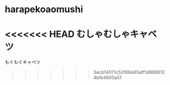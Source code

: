 # harapekoaomushi
<<<<<<< HEAD
むしゃむしゃキャベツ
=======
もぐもぐキャベツ
>>>>>>> 3ecb14071c52f66d45aff1d8988124bfe4600a51
